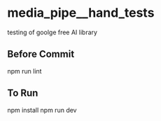 # media_pipe__hand_tests
testing of goolge free AI library


## Before Commit
 npm run lint
## To Run
npm install
npm run dev
